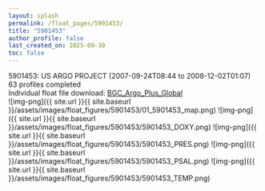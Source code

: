 ```yaml
---
layout: splash
permalink: /float_pages/5901453/
title: "5901453"
author_profile: false
last_created_on: 2025-09-30
toc: false
---
```

 
5901453: US ARGO PROJECT (2007-09-24T08:44 to 2008-12-02T01:07)\
63 profiles completed\
Individual float file download: [BGC_Argo_Plus_Global](https://ftp.soest.hawaii.edu/bgc_argo_plus/Individual_Floats/outliers_removed/5901453_Sprof_processed.nc)\
![img-png]({{ site.url }}{{ site.baseurl }}/assets/images/float_figures/5901453/01_5901453_map.png)
![img-png]({{ site.url }}{{ site.baseurl }}/assets/images/float_figures/5901453/5901453_DOXY.png)
![img-png]({{ site.url }}{{ site.baseurl }}/assets/images/float_figures/5901453/5901453_PRES.png)
![img-png]({{ site.url }}{{ site.baseurl }}/assets/images/float_figures/5901453/5901453_PSAL.png)
![img-png]({{ site.url }}{{ site.baseurl }}/assets/images/float_figures/5901453/5901453_TEMP.png)
